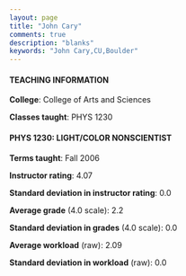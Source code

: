 ```yaml
---
layout: page
title: "John Cary" 
comments: true
description: "blanks"
keywords: "John Cary,CU,Boulder"
---
```

<head>
<script src="https://ajax.googleapis.com/ajax/libs/jquery/2.1.3/jquery.min.js"></script>
<script src="https://dl.dropboxusercontent.com/s/pc42nxpaw1ea4o9/highcharts.js?dl=0"></script>
<!-- <script src="../assets/js/highcharts.js"></script> -->
<style type="text/css">@font-face {
	font-family: "Bebas Neue";
	src: url(https://www.filehosting.org/file/details/544349/BebasNeue Regular.otf) format("opentype");
	}
	h1.Bebas { 
		font-family: "Bebas Neue", Verdana, Tahoma;
	}
</style>
</head>
	   
#### TEACHING INFORMATION

**College**: College of Arts and Sciences

**Classes taught**: PHYS 1230

#### PHYS 1230: LIGHT/COLOR NONSCIENTIST

**Terms taught**: Fall 2006

**Instructor rating**: 4.07

**Standard deviation in instructor rating**: 0.0

**Average grade** (4.0 scale): 2.2

**Standard deviation in grades** (4.0 scale): 0.0

**Average workload** (raw): 2.09

**Standard deviation in workload** (raw): 0.0

